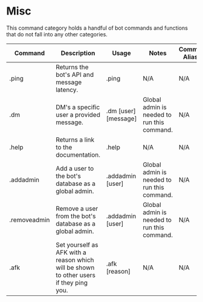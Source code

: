 # Misc

This command category holds a handful of bot commands and functions that do not fall into any other categories.

| Command      | Description                                                                            | Usage                  | Notes                                       | Command Aliases |
| ------------ | -------------------------------------------------------------------------------------- | ---------------------- | ------------------------------------------- | --------------- |
| .ping        | Returns the bot's API and message latency.                                             | .ping                  | N/A                                         | N/A             |
| .dm          | DM's a specific user a provided message.                                               | .dm \[user] \[message] | Global admin is needed to run this command. | N/A             |
| .help        | Returns a link to the documentation.                                                   | .help                  | N/A                                         | N/A             |
| .addadmin    | Add a user to the bot's database as a global admin.                                    | .addadmin \[user]      | Global admin is needed to run this command. | N/A             |
| .removeadmin | Remove a user from the bot's database as a global admin.                               | .addadmin \[user]      | Global admin is needed to run this command. | N/A             |
| .afk         | Set yourself as AFK with a reason which will be shown to other users if they ping you. | .afk \[reason]         | N/A                                         | N/A             |
